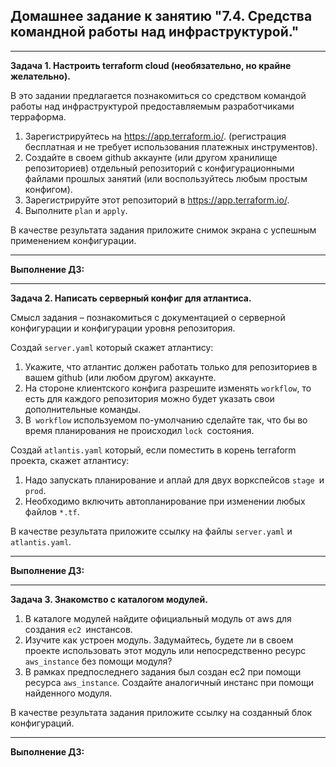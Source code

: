 ## Домашнее задание к занятию "7.4. Средства командной работы над инфраструктурой."
___
**Задача 1. Настроить terraform cloud (необязательно, но крайне желательно).**

В это задании предлагается познакомиться со средством командой работы над инфраструктурой предоставляемым разработчиками терраформа.

1. Зарегистрируйтесь на https://app.terraform.io/. (регистрация бесплатная и не требует использования платежных инструментов).
2. Создайте в своем github аккаунте (или другом хранилище репозиториев) отдельный репозиторий с конфигурационными файлами прошлых занятий (или воспользуйтесь любым простым конфигом).
3. Зарегистрируйте этот репозиторий в https://app.terraform.io/.
4. Выполните `plan` и `apply`.

В качестве результата задания приложите снимок экрана с успешным применением конфигурации.
___
**Выполнение ДЗ:**


___
**Задача 2. Написать серверный конфиг для атлантиса.**

Смысл задания – познакомиться с документацией о серверной конфигурации и конфигурации уровня репозитория.

Создай `server.yaml` который скажет атлантису:

1. Укажите, что атлантис должен работать только для репозиториев в вашем github (или любом другом) аккаунте.
2. На стороне клиентского конфига разрешите изменять `workflow`, то есть для каждого репозитория можно будет указать свои дополнительные команды.
3. В` workflow` используемом по-умолчанию сделайте так, что бы во время планирования не происходил `lock `состояния.

Создай `atlantis.yaml` который, если поместить в корень terraform проекта, скажет атлантису:

1. Надо запускать планирование и аплай для двух воркспейсов `stage `и `prod`.
2. Необходимо включить автопланирование при изменении любых файлов `*.tf`.

В качестве результата приложите ссылку на файлы `server.yaml` и `atlantis.yaml`.
___
**Выполнение ДЗ:**



___
**Задача 3. Знакомство с каталогом модулей.**

1. В каталоге модулей найдите официальный модуль от aws для создания `ec2 `инстансов.
2. Изучите как устроен модуль. Задумайтесь, будете ли в своем проекте использовать этот модуль или 
   непосредственно ресурс `aws_instance` без помощи модуля?
3. В рамках предпоследнего задания был создан ec2 при помощи ресурса `aws_instance`. Создайте аналогичный инстанс при помощи найденного модуля.

В качестве результата задания приложите ссылку на созданный блок конфигураций.
___
**Выполнение ДЗ:**

